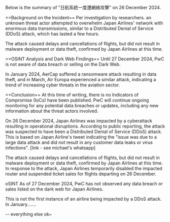 Below is the summary of "日航系統一度遭網絡攻擊" on 26 December 2024.

 

==Background on the Incident==
Per investigation by researchers. an unknown threat actor attempted to overwhelm Japan Airlines' network with enormous data transmissions, similar to a Distributed Denial of Service (DDoS) attack, which has lasted a few hours. 

The attack caused delays and cancellations of flights, but did not result in malware deployment or data theft, confirmed by Japan Airlines at this time.

==OSINT Analysis and Dark Web Findings==
Until 27 December 2024, PwC is not aware of data breach or selling on the Dark Web.

In January 2024, AerCap suffered a ransomware attack resulting in data theft, and in March, Air Europa experienced a similar attack, indicating a trend of increasing cyber threats in the aviation sector.

==Conclusion==
At this time of writing, there is no Indicators of Compromise (IoCs) have been published. PwC will continue ongoing monitoring for any potential data breaches or updates, including any new information about the threat actors involved.



 On 26 December 2024, Japan Airlines was impacted by a cyberattack resulting in operational disruptions. According to public reporting, the attack was suspected to have been a Distributed Denial of Service (DDoS) attack. This is based on Japan Airline's tweet indicating the "issue was due to a large data attack and did not result in any customer data leaks or virus infections". [link - see michael's whatsapp]
 
The attack caused delays and cancellations of flights, but did not result in malware deployment or data theft, confirmed by Japan Airlines at this time. In response to the attack, Japan Airlines temporarily disabled the impacted router and suspended ticket sales for flights departing on 26 December.
 
oSINT
As of 27 December 2024, PwC has not observed any data breach or sales listed on the dark web for Japan Airlines.
 
This is not the first instance of an airline being impacted by a DDoS attack. In January.......
 
 
--
everything else ok~
 
 
